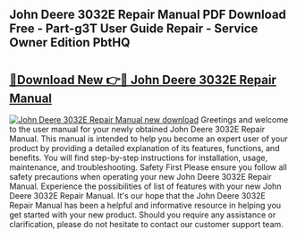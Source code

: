 ## John Deere 3032E Repair Manual PDF Download Free - Part-g3T User Guide Repair - Service Owner Edition PbtHQ

# <h2><a href="http://bc91658.oget.top/?id=John+Deere+3032E+Repair+Manual">🔗Download New 👉🔴 John Deere 3032E Repair Manual</a></h2>

[![John Deere 3032E Repair Manual new download](https://i.imgur.com/5g1atiW.png)](http://bc91658.oget.top/?id=John+Deere+3032E+Repair+Manual)
Greetings and welcome to the user manual for your newly obtained John Deere 3032E Repair Manual. This manual is intended to help you become an expert user of your product by providing a detailed explanation of its features, functions, and benefits. You will find step-by-step instructions for installation, usage, maintenance, and troubleshooting. Safety First Please ensure you follow all safety precautions when operating your new John Deere 3032E Repair Manual. Experience the possibilities of list of features with your new John Deere 3032E Repair Manual. It's our hope that the John Deere 3032E Repair Manual has been a helpful and informative resource in helping you get started with your new product. Should you require any assistance or clarification, please do not hesitate to contact our customer support team.
